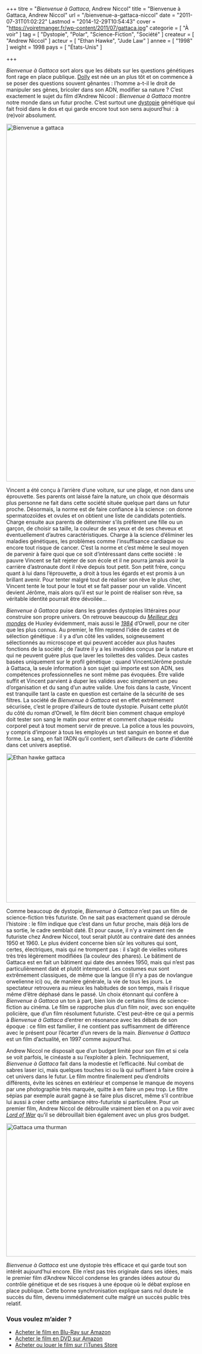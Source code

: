 +++
titre = "<em>Bienvenue à Gattaca</em>, Andrew Niccol"
title = "Bienvenue à Gattaca, Andrew Niccol"
url = "/bienvenue-a-gattaca-niccol"
date = "2011-07-31T01:02:22"
Lastmod = "2014-12-29T10:54:43"
cover = "https://voiretmanger.fr/wp-content/2011/07/gattaca.jpg"
categorie = [ "À voir" ]
tag = [ "Dystopie", "Polar", "Science-Fiction", "Société" ]
createur = [ "Andrew Niccol" ]
acteur = [ "Ethan Hawke", "Jude Law" ]
annee = [ "1998" ]
weight = 1998
pays = [ "États-Unis" ]

+++

<p><em>Bienvenue à Gattaca</em> sort alors que les débats sur les questions génétiques font rage en place publique. <a href="http://fr.wikipedia.org/wiki/Dolly_(brebis)">Dolly</a> est née un an plus tôt et on commence à se poser des questions souvent gênantes : l&rsquo;homme a-t-il le droit de manipuler ses gènes, bricoler dans son ADN, modifier sa nature ? C&rsquo;est exactement le sujet du film d&rsquo;Andrew Nicool : <em>Bienvenue à Gattaca</em> montre notre monde dans un futur proche. C&rsquo;est surtout une <a href="http://fr.wikipedia.org/wiki/Dystopie">dystopie</a> génétique qui fait froid dans le dos et qui garde encore tout son sens aujourd&rsquo;hui : à (re)voir absolument.</p>
<a href="http://www.allocine.fr/film/fichefilm_gen_cfilm=17079.html"><img class="aligncenter" style="border-style: initial; border-color: initial; border-width: 0px;" src="https://voiretmanger.fr/wp-content/2011/07/bienvenue-a-gattaca.jpg" alt="Bienvenue a gattaca" width="690" height="950" border="0" /></a>
<p>Vincent a été conçu à l&rsquo;arrière d&rsquo;une voiture, sur une plage, et non dans une éprouvette. Ses parents ont laissé faire la nature, un choix que désormais plus personne ne fait dans cette société située quelque part dans un futur proche. Désormais, la norme est de faire confiance à la science : on donne spermatozoïdes et ovules et on obtient une liste de candidats potentiels. Charge ensuite aux parents de déterminer s&rsquo;ils préfèrent une fille ou un garçon, de choisir sa taille, la couleur de ses yeux et de ses cheveux et éventuellement d&rsquo;autres caractéristiques. Charge à la science d&rsquo;éliminer les maladies génétiques, les problèmes comme l&rsquo;insuffisance cardiaque ou encore tout risque de cancer. C&rsquo;est la norme et c&rsquo;est même le seul moyen de parvenir à faire quoi que ce soit d&rsquo;intéressant dans cette société : le pauvre Vincent se fait rejeter de son école et il ne pourra jamais avoir la carrière d&rsquo;astronaute dont il rêve depuis tout petit. Son petit frère, conçu quant à lui dans l&rsquo;éprouvette, a droit à tous les égards et est promis à un brillant avenir. Pour tenter malgré tout de réaliser son rêve le plus cher, Vincent tente le tout pour le tout et se fait passer pour un valide. Vincent devient Jérôme, mais alors qu&rsquo;il est sur le point de réaliser son rêve, sa véritable identité pourrait être dévoilée…</p>
<p><em>Bienvenue à Gattaca</em> puise dans les grandes dystopies littéraires pour construire son propre univers. On retrouve beaucoup du <em><a href="http://fr.wikipedia.org/wiki/Le_Meilleur_des_mondes">Meilleur des mondes</a></em> de Huxley évidemment, mais aussi le <em><a href="http://fr.wikipedia.org/wiki/1984_(roman)">1984</a></em> d&rsquo;Orwell, pour ne citer que les plus connus. Au premier, le film reprend l&rsquo;idée de castes et de sélection génétique : il y a d&rsquo;un côté les valides, soigneusement sélectionnés au microscope et qui peuvent accéder aux plus hautes fonctions de la société ; de l&rsquo;autre il y a les invalides conçus par la nature et qui ne peuvent guère plus que laver les toilettes des valides. Deux castes basées uniquement sur le profil génétique : quand Vincent/Jérôme postule à Gattaca, la seule information à son sujet qui importe est son ADN, ses compétences professionnelles ne sont même pas évoquées. Être valide suffit et Vincent parvient à duper les valides avec simplement un peu d&rsquo;organisation et du sang d&rsquo;un autre valide. Une fois dans la caste, Vincent est tranquille tant la caste en question est certaine de la sécurité de ses filtres. La société de <em>Bienvenue à Gattaca</em> est en effet extrêmement sécurisée, c&rsquo;est le propre d&rsquo;ailleurs de toute dystopie. Puisant cette plutôt du côté du roman d&rsquo;Orwell, le film décrit bien comment chaque employé doit tester son sang le matin pour entrer et comment chaque résidu corporel peut à tout moment servir de preuve. La police a tous les pouvoirs, y compris d&rsquo;imposer à tous les employés un test sanguin en bonne et due forme. Le sang, en fait l&rsquo;ADN qu&rsquo;il contient, sert d&rsquo;ailleurs de carte d&rsquo;identité dans cet univers aseptisé.</p>
<img class="aligncenter" style="border-style: initial; border-color: initial; border-width: 0px;" src="https://voiretmanger.fr/wp-content/2011/07/ethan-hawke-gattaca.jpg" alt="Ethan hawke gattaca" width="690" height="396" border="0" />
<p>Comme beaucoup de dystopie, <em>Bienvenue à Gattaca</em> n&rsquo;est pas un film de science-fiction très futuriste. On ne sait pas exactement quand se déroule l&rsquo;histoire : le film indique que c&rsquo;est dans un futur proche, mais déjà lors de sa sortie, le cadre semblait daté. Et pour cause, il n&rsquo;y a vraiment rien de futuriste chez Andrew Niccol, tout serait plutôt au contraire daté des années 1950 et 1960. Le plus évident concerne bien sûr les voitures qui sont, certes, électriques, mais qui ne trompent pas : il s&rsquo;agit de vieilles voitures très très légèrement modifiées (la couleur des phares). Le bâtiment de Gattaca est en fait un bâtiment qui date des années 1950, mais qui n&rsquo;est pas particulièrement daté et plutôt intemporel. Les costumes eux sont extrêmement classiques, de même que la langue (il n&rsquo;y a pas de novlangue orwelienne ici) ou, de manière générale, la vie de tous les jours. Le spectateur retrouvera au mieux les habitudes de son temps, mais il risque même d&rsquo;être déphasé dans le passé. Un choix étonnant qui confère à <em>Bienvenue à Gattaca</em> un ton à part, bien loin de certains films de science-fiction au cinéma. Le film se rapproche plus d&rsquo;un film noir, avec son enquête policière, que d&rsquo;un film résolument futuriste. C&rsquo;est peut-être ce qui a permis à <em>Bienvenue à Gattaca</em> d&rsquo;entrer en résonance avec les débats de son époque : ce film est familier, il ne contient pas suffisamment de différence avec le présent pour l&rsquo;écarter d&rsquo;un revers de la main. <em>Bienvenue à Gattaca</em> est un film d&rsquo;actualité, en 1997 comme aujourd&rsquo;hui.</p>
<p>Andrew Niccol ne disposait que d&rsquo;un budget limité pour son film et si cela se voit parfois, le cinéaste a su l&rsquo;exploiter à plein. Techniquement, <em>Bienvenue à Gattaca</em> fait dans la modestie et l&rsquo;efficacité. Nul combat de sabres laser ici, mais quelques touches ici ou là qui suffisent à faire croire à cet univers dans le futur. Le film montre finalement peu d&rsquo;endroits différents, évite les scènes en extérieur et compense le manque de moyens par une photographie très marquée, quitte à en faire un peu trop. Le filtre sépias par exemple aurait gagné à se faire plus discret, même s&rsquo;il contribue lui aussi à créer cette ambiance rétro-futuriste si particulière. Pour un premier film, Andrew Niccol de débrouille vraiment bien et on a pu voir avec <em><a href="https://voiretmanger.fr/lord-of-war-niccol/" title="Lord of War, Andrew Niccol">Lord of War</a></em> qu&rsquo;il se débrouillait bien également avec un plus gros budget.</p>
<img class="aligncenter" style="border-style: initial; border-color: initial; border-width: 0px;" src="https://voiretmanger.fr/wp-content/2011/07/gattaca-uma-thurman.jpg" alt="Gattaca uma thurman" width="690" height="354" border="0" />
<p><em>Bienvenue à Gattaca</em> est une dystopie très efficace et qui garde tout son intérêt aujourd&rsquo;hui encore. Elle n&rsquo;est pas très originale dans ses idées, mais le premier film d&rsquo;Andrew Niccol condense les grandes idées autour du contrôle génétique et de ses risques à une époque où le débat explose en place publique. Cette bonne synchronisation explique sans nul doute le succès du film, devenu immédiatement culte malgré un succès public très relatif.</p>
<div class="amazon">
<h3>Vous voulez m&rsquo;aider ?</h3>
<ul>
<li><a href="http://www.amazon.fr/gp/product/B0014SM9ZQ/ref=as_li_ss_tl?ie=UTF8&#038;tag=leblogdenic07-21&#038;linkCode=as2&#038;camp=1642&#038;creative=19458&#038;creativeASIN=B0014SM9ZQ">Acheter le film en Blu-Ray sur Amazon</a></li>
<li><a href="http://www.amazon.fr/gp/product/B0012DACEI/ref=as_li_ss_tl?ie=UTF8&#038;tag=leblogdenic07-21&#038;linkCode=as2&#038;camp=1642&#038;creative=19458&#038;creativeASIN=B0012DACEI">Acheter le film en DVD sur Amazon</a></li>
<li><a href="http://itunes.apple.com/fr/movie/bienvenue-a-gattaca/id369305898">Acheter ou louer le film sur l&rsquo;iTunes Store</a></li>
</ul>
</div>

